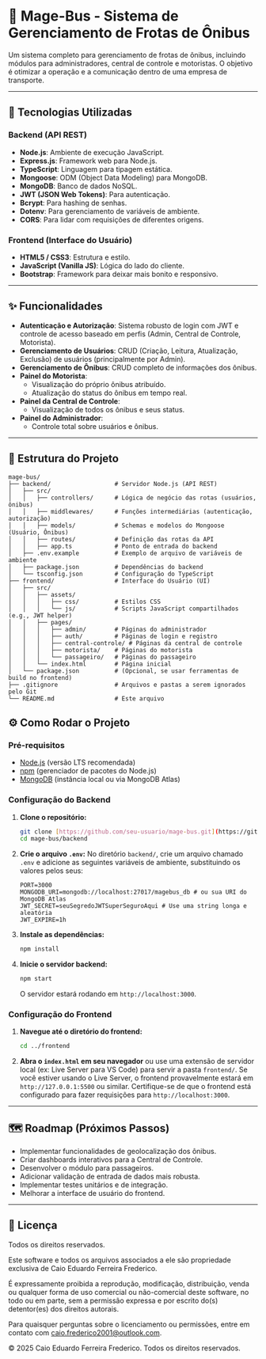 # 🚌 Mage-Bus - Sistema de Gerenciamento de Frotas de Ônibus

Um sistema completo para gerenciamento de frotas de ônibus, incluindo módulos para administradores, central de controle e motoristas. O objetivo é otimizar a operação e a comunicação dentro de uma empresa de transporte.

---

## 🚀 Tecnologias Utilizadas

### Backend (API REST)
* **Node.js**: Ambiente de execução JavaScript.
* **Express.js**: Framework web para Node.js.
* **TypeScript**: Linguagem para tipagem estática.
* **Mongoose**: ODM (Object Data Modeling) para MongoDB.
* **MongoDB**: Banco de dados NoSQL.
* **JWT (JSON Web Tokens)**: Para autenticação.
* **Bcrypt**: Para hashing de senhas.
* **Dotenv**: Para gerenciamento de variáveis de ambiente.
* **CORS**: Para lidar com requisições de diferentes origens.

### Frontend (Interface do Usuário)
* **HTML5 / CSS3**: Estrutura e estilo.
* **JavaScript (Vanilla JS)**: Lógica do lado do cliente.
* **Bootstrap**: Framework para deixar mais bonito e responsivo.

---

## ✨ Funcionalidades

* **Autenticação e Autorização**: Sistema robusto de login com JWT e controle de acesso baseado em perfis (Admin, Central de Controle, Motorista).
* **Gerenciamento de Usuários**: CRUD (Criação, Leitura, Atualização, Exclusão) de usuários (principalmente por Admin).
* **Gerenciamento de Ônibus**: CRUD completo de informações dos ônibus.
* **Painel do Motorista**:
    * Visualização do próprio ônibus atribuído.
    * Atualização do status do ônibus em tempo real.
* **Painel da Central de Controle**:
    * Visualização de todos os ônibus e seus status.
* **Painel do Administrador**:
    * Controle total sobre usuários e ônibus.

---

## 📂 Estrutura do Projeto
```
mage-bus/
├── backend/                  # Servidor Node.js (API REST)
│   ├── src/
│   │   ├── controllers/      # Lógica de negócio das rotas (usuários, ônibus)
│   │   ├── middlewares/      # Funções intermediárias (autenticação, autorização)
│   │   ├── models/           # Schemas e modelos do Mongoose (Usuário, Ônibus)
│   │   ├── routes/           # Definição das rotas da API
│   │   ├── app.ts            # Ponto de entrada do backend
│   ├── .env.example          # Exemplo de arquivo de variáveis de ambiente
│   ├── package.json          # Dependências do backend
│   └── tsconfig.json         # Configuração do TypeScript
├── frontend/                 # Interface do Usuário (UI)
│   ├── src/
│   │   ├── assets/
│   │   │   ├── css/          # Estilos CSS
│   │   │   └── js/           # Scripts JavaScript compartilhados (e.g., JWT helper)
│   │   ├── pages/
│   │   │   ├── admin/        # Páginas do administrador
│   │   │   ├── auth/         # Páginas de login e registro
│   │   │   ├── central-controle/ # Páginas da central de controle
│   │   │   ├── motorista/    # Páginas do motorista
│   │   │   └── passageiro/   # Páginas do passageiro
│   │   └── index.html        # Página inicial
│   └── package.json          # (Opcional, se usar ferramentas de build no frontend)
├── .gitignore                # Arquivos e pastas a serem ignorados pelo Git
└── README.md                 # Este arquivo
```
## ⚙️ Como Rodar o Projeto

### Pré-requisitos
* [Node.js](https://nodejs.org/) (versão LTS recomendada)
* [npm](https://www.npmjs.com/) (gerenciador de pacotes do Node.js)
* [MongoDB](https://www.mongodb.com/try/download/community) (instância local ou via MongoDB Atlas)

### Configuração do Backend

1.  **Clone o repositório:**
    ```bash
    git clone [https://github.com/seu-usuario/mage-bus.git](https://github.com/seu-usuario/mage-bus.git)
    cd mage-bus/backend
    ```
2.  **Crie o arquivo `.env`:**
    No diretório `backend/`, crie um arquivo chamado `.env` e adicione as seguintes variáveis de ambiente, substituindo os valores pelos seus:
    ```env
    PORT=3000
    MONGODB_URI=mongodb://localhost:27017/magebus_db # ou sua URI do MongoDB Atlas
    JWT_SECRET=seuSegredoJWTSuperSeguroAqui # Use uma string longa e aleatória
    JWT_EXPIRE=1h
    ```
3.  **Instale as dependências:**
    ```bash
    npm install
    ```
4.  **Inicie o servidor backend:**
    ```bash
    npm start
    ```
    O servidor estará rodando em `http://localhost:3000`.

### Configuração do Frontend

1.  **Navegue até o diretório do frontend:**
    ```bash
    cd ../frontend
    ```
2.  **Abra o `index.html` em seu navegador** ou use uma extensão de servidor local (ex: Live Server para VS Code) para servir a pasta `frontend/`.
    Se você estiver usando o Live Server, o frontend provavelmente estará em `http://127.0.0.1:5500` ou similar. Certifique-se de que o frontend está configurado para fazer requisições para `http://localhost:3000`.

---

## 🗺️ Roadmap (Próximos Passos)

* Implementar funcionalidades de geolocalização dos ônibus.
* Criar dashboards interativos para a Central de Controle.
* Desenvolver o módulo para passageiros.
* Adicionar validação de entrada de dados mais robusta.
* Implementar testes unitários e de integração.
* Melhorar a interface de usuário do frontend.

---

## 📄 Licença

Todos os direitos reservados.

Este software e todos os arquivos associados a ele são propriedade exclusiva de Caio Eduardo Ferreira Frederico.

É expressamente proibida a reprodução, modificação, distribuição, venda ou qualquer forma de uso comercial ou não-comercial deste software, no todo ou em parte, sem a permissão expressa e por escrito do(s) detentor(es) dos direitos autorais.

Para quaisquer perguntas sobre o licenciamento ou permissões, entre em contato com caio.frederico2001@outlook.com.

© 2025 Caio Eduardo Ferreira Frederico. Todos os direitos reservados.